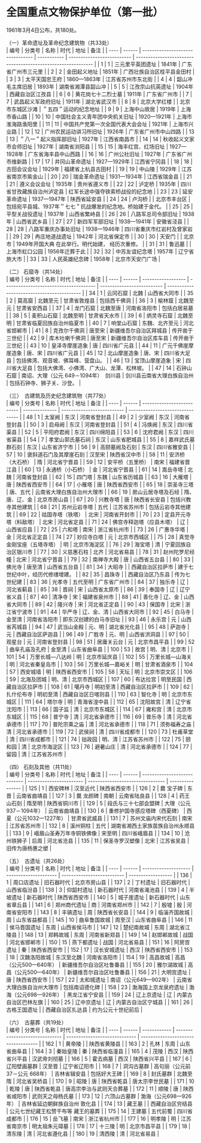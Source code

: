 # 全国重点文物保护单位（第一批）  

1961年3月4日公布，共180处。  

（一）革命遗址及革命纪念建筑物（共33处）  
| 编号 | 分类号 | 名称                             | 时代        | 地址                       | 备注                                                         |
| ---- | ------ | -------------------------------- | ----------- | -------------------------- | ------------------------------------------------------------ |
| 1    | 1      | 三元里平英团遗址                 | 1841年      | 广东省广州市三元里         |
| 2    | 2      | 金田起义地址                     | 1851年      | 广西壮族自治区桂平县金田村 |
| 3    | 3      | 太平天国忠王府                   | 1860—1863年 | 江苏省苏州市东北街         |
| 4    | 4      | 韶山冲毛主席旧居                 | 1893年      | 湖南省湘潭县韶山冲         |
| 5    | 5      | 江孜宗山抗英遗址                 | 1904年      | 西藏自治区江孜县           |
| 6    | 6      | 黄花岗七十二烈士墓               | 1911年      | 广东省广州市               |
| 7    | 7      | 武昌起义军政府旧址               | 1911年      | 湖北省武汉市               |
| 8    | 8      | 北京大学红楼                     |             | 北京市东城区沙滩           | ＂五四＂运动的纪念地址                                       |
| 9    | 9      | 上海中山故居                     | 1919年      | 上海市香山路               |
| 10   | 10     | 中国社会主义青年团中央机关旧址   | 1920—1921年 | 上海市淮海路渔阳里         |
| 11   | 11     | 中国共产党第一次全国代表大会会址 | 1921年      | 上海市兴业路               |
| 12   | 12     | 广州农民运动讲习所旧址           | 1926年      | 广东省广州市中山四路       |
| 13   | 13     | ＂八一＂起义指挥部旧址           | 1927年      | 江西省南昌市               |
| 14   | 14     | 秋收起义文家市会师旧址           | 1927年      | 湖南省浏阳县               |
| 15   | 15     | 海丰红宫、红场旧址               | 1927—1928年 | 广东省海丰县中山西路       |
| 16   | 16     | 广州公社旧址                     | 1927年      | 广东省广州市维新路         |
| 17   | 17     | 井冈山革命遗址                   | 1927—1929年 | 江西省宁冈县               |
| 18   | 18     | 古田会议会址                     | 1929年      | 福建省上杭县古田村         |
| 19   | 19     | 中山陵                           | 1929年      | 江苏省南京市紫金山         |
| 20   | 20     | 瑞金革命遗址                     | 1931—1934年 | 江西省瑞金县               |
| 21   | 21     | 遵义会议会址                     | 1935年      | 贵州省遵义市               |
| 22   | 22     | 泸定桥                           | 1935年      | 四川省甘孜藏族自治州泸定县 | 红军长途中强夺铁索桥战役的纪念地                             |
| 23   | 23     | 延安革命遗址                     | 1937—1947年 | 陕西省延安县               |
| 24   | 24     | 卢沟桥                           |             | 北京市丰台区               | 包括宛平县城、1937年＂七七＂抗战爆发的纪念地。桥始建于金代。 |
| 25   | 25     | 平型关战役遗址                   | 1937年      | 山西省繁峙县               |
| 26   | 26     | 八路军总司令部旧址               | 1938年      | 山西省武乡县               |
| 27   | 27     | 新四军军部旧址                   | 1938—1941年 | 安徽省泾县                 |
| 28   | 28     | 八路军重庆办事处旧址             | 1938—1946年 | 四川省重庆市红岩村及曾家岩 |
| 29   | 29     | 冉庄地道战遗址                   | 1942年      | 河北省保定市               |
| 30   | 30     | 天安门                           |             | 北京市                     | 1949年开国大典 在此举行。明代始建， 经历次重修。             |
| 31   | 31     | 鲁迅墓                           |             | 上海市虹口公园             | 1956年迁葬于此                                               |
| 32   | 32     | 中苏友谊纪念塔                   | 1957年      | 辽宁省旅大市               |
| 33   | 33     | 人民英雄纪念碑                   | 1958年      | 北京市天安门广场           |

  
（二） 石窟寺（共14处）  
| 编号 | 分类号 | 名称               | 时代                                   | 地址                       | 备注                                       |
| ---- | ------ | ------------------ | -------------------------------------- | -------------------------- | ------------------------------------------ |
| 34   | 1      | 云冈石窟           | 北魏                                   | 山西省大同市               |
| 35   | 2      | 莫高窟             | 北魏至元                               | 甘肃省敦煌县               | 包括西千佛洞                               |
| 36   | 3      | 榆林窟             | 北魏至元                               | 甘肃省安西县               |
| 37   | 4      | 龙门石窟           | 北魏至唐                               | 河南省洛阳市               | 包括白居易墓                               |
| 38   | 5      | 麦积山石窟         | 北魏至明                               | 甘肃省天水市               |
| 39   | 6      | 炳灵寺石窟         | 北魏至明                               | 甘肃省临夏回族自治州临夏市 |
| 40   | 7      | 响堂山石窟         | 东魏、北齐至元                         | 河北省邯郸市               |
| 41   | 8      | 克孜尔千佛洞       | 唐至宋                                 | 新疆维吾尔自治区拜城县     | 传开凿于三世纪                             |
| 42   | 9      | 库木吐喇千佛洞     | 唐至宋                                 | 新疆维吾尔自治区库车县     | 传开凿于三世纪                             |
| 43   | 10     | 皇泽寺摩崖造象     | 唐                                     | 四川省广元县               |
| 44   | 11     | 广元千佛崖摩崖造象 | 唐、宋                                 | 四川省广元县               |
| 45   | 12     | 北山摩崖造象       | 唐、宋                                 | 四川省大足县               | 包括佛湾、观音坡、佛耳峰、营盘山。         |
| 46   | 13     | 宝顶山摩崖造象     | 宋                                     | 四川省大足县               | 包括大佛湾、小佛湾、广大山、龙潭、松林坡。 |
| 47   | 14     | 石钟山石窟         | 南诏、大理（公元 649－1094年）　剑川县 | 剑川县云南省大理白族自治州 | 包括石钟寺、狮子关、沙登。                 |

  
（三）　古建筑及历史纪念建筑物（共77处）  
| 编号 | 分类号 | 名称                       | 时代           | 地址                       | 备注                             |
| ---- | ------ | -------------------------- | -------------- | -------------------------- | -------------------------------- |
| 48   | 1      | 太室阙                     | 东汉           | 河南省登封县               |
| 49   | 2      | 少室阙                     | 东汉           | 河南省登封县               |
| 50   | 3      | 启母阙                     | 东汉           | 河南省登封县               |
| 51   | 4      | 冯焕阙                     | 东汉           | 四川省渠县                 |
| 52   | 5      | 平阳府君阙                 | 东汉           | 四川绵阳县                 |
| 53   | 6      | 沈府君阙                   | 东汉           | 四川省渠县                 |
| 54   | 7      | 孝堂山郭氏墓石祠           | 东汉           | 山东省肥城县               |
| 55   | 8      | 嘉祥武氏墓群石刻           | 东汉           | 山东省济宁市               |
| 56   | 9      | 高颐墓阙及石刻             | 东汉           | 四川省雅安县               |
| 57   | 10     | 褒斜道石门及其摩崖石刻     | 汉至宋         | 陕西省汉中市               |
| 58   | 11     | 安济桥（大石桥）           | 隋             | 河北省宁晋县               |
| 59   | 12     | 安平桥（五里桥）           | 南宋           | 福建省晋江县               |
| 60   | 13     | 永通桥（小石桥）           | 金             | 河北省宁晋县               |
| 61   | 14     | 嵩岳寺塔                   | 北魏           | 河南省登封县               |
| 62   | 15     | 四门塔                     | 东魏           | 山东省历城县               |
| 63   | 16     | 大雁塔                     | 唐             | 陕西省西安市               |
| 64   | 17     | 小雁塔                     | 唐             | 陕西省西安市               |
| 65   | 18     | 崇圣寺三塔                 | 唐、五代       | 云南省大理白族自治州大理市 |
| 66   | 19     | 房山云居寺塔及石经         | 隋、唐、辽、金 | 北京市房山县               |
| 67   | 20     | 兴教寺塔                   | 唐             | 陕西省长安县               | 包括兴教寺其他建筑               |
| 68   | 21     | 苏州云岩寺塔               | 五代           | 江苏省苏州市               | 包括云岩寺其他建筑               |
| 69   | 22     | 祜国寺塔（铁塔）           | 北宋           | 河南省开封市               |
| 70   | 23     | 定县开元寺塔（料敌塔）     | 北宋           | 河北省定县                 |
| 71   | 24     | 佛宫寺释迦塔（应县木塔）   | 辽             | 山西省应县                 |
| 72   | 25     | 六和塔                     | 南宋           | 浙江省杭州市               |
| 73   | 26     | 广惠寺华塔                 | 金             | 河北省正定县               |
| 74   | 27     | 妙应寺白塔                 | 元             | 北京市西城区               |
| 75   | 28     | 真觉寺金刚宝座（五塔寺塔） | 明             | 北京市海淀区               |
| 76   | 29     | 海宝塔                     | 清             | 宁夏回族自治区银川市       |
| 77   | 30     | 义慈惠石柱                 | 北齐           | 河北省易县                 |
| 78   | 31     | 赵州陀罗尼经幢             | 北宋           | 河北省宁晋县               |
| 79   | 32     | 南禅寺大殿                 | 唐             | 山西省五台县               |
| 80   | 33     | 佛光寺                     | 唐至清         | 山西省五台县               |
| 81   | 34     | 大昭寺                     |                | 西藏自治区拉萨市           | 建于七世纪中叶，经历代修缮增建。 |
| 82   | 35     | 昌珠寺                     |                | 西藏自治区乃东县           | 传为七世纪建                     |
| 83   | 36     | 光孝寺                     | 五代至明       | 广东省广州市               |
| 84   | 37     | 独乐寺                     | 辽             | 河北省蓟县                 |
| 85   | 38     | 晋祠                       | 宋             | 山西省太原市               |
| 86   | 39     | 奉国寺                     | 辽             | 辽宁省义县                 |
| 87   | 40     | 清净寺                     | 宋             | 福建省泉州市               |
| 88   | 41     | 善化寺                     | 辽、金         | 山西省大同市               |
| 89   | 42     | 隆兴寺                     | 宋             | 河北省正定县               |
| 90   | 43     | 保国寺                     | 北宋           | 浙江省宁波市               |
| 91   | 44     | 华严寺                     | 辽、金、清     | 山西省大同市               |
| 92   | 45     | 白马寺                     | 金至清         | 河南省洛阳市               | 即东汉创建的白马寺旧址           |
| 93   | 46     | 永乐宫                     | 元             | 山西省芮城县               |
| 94   | 47     | 武当山金殿                 | 元、明         | 湖北省光化县               |
| 95   | 48     | 萨迦寺                     | 元             | 西藏自治区萨迦县           |
| 96   | 49     | 广胜寺                     | 元、明         | 山西省洪洞县               |
| 97   | 50     | 观星台                     | 元             | 河南省登封县               |
| 98   | 51     | 居庸关云台                 | 元             | 北京市昌平县               |
| 99   | 52     | 曲阜孔庙及孔府             | 金至清         | 山东省曲阜县               |
| 100  | 53     | 故宫                       | 明、清         | 北京市                     |
| 101  | 54     | 万里长城—八达岭            | 明             | 北京市延庆县               |
| 102  | 55     | 万里长城—山海关            | 明             | 河北省秦皇岛市             |
| 103  | 56     | 万里长城—嘉峪关            | 明             | 甘肃省酒泉市               |
| 104  | 57     | 西安城墙                   | 明             | 陕西省西安市               |
| 105  | 58     | 天坛                       | 明             | 北京市崇文区               |
| 106  | 59     | 北海及团城                 | 明、清         | 北京市西城区               |
| 107  | 60     | 布达拉宫                   | 明至民国       | 西藏自治区拉萨市           |
| 108  | 61     | 噶丹寺                     | 明初至清       | 西藏自治区拉萨市           |
| 109  | 62     | 扎什伦布寺                 | 明初至清       | 西藏自治区日喀则县         |
| 110  | 63     | 智化寺                     | 明             | 北京市东城区               |
| 111  | 64     | 塔尔寺                     | 明             | 青海省湟中县               |
| 112  | 65     | 沈阳故宫                   | 清             | 辽宁省沈阳市               |
| 113  | 66     | 国子监                     | 清             | 北京市东城区               |
| 114  | 67     | 雍和宫                     | 清             | 北京市东城区               |
| 115  | 68     | 普宁寺                     | 清             | 河北省承德市               |
| 116  | 69     | 普乐寺                     | 清             | 河北省承德市               |
| 117  | 70     | 普陀宗乘之庙               | 清             | 河北省承德市               |
| 118  | 71     | 须弥福寿之庙               | 清             | 河北省承德市               |
| 119  | 72     | 武侯祠                     | 清             | 四川省成都市               |
| 120  | 73     | 杜甫草堂                   | 清             | 四川省成都市               |
| 121  | 74     | 拙政园                     | 明、清         | 江苏省苏州市               |
| 122  | 75     | 颐和园                     | 清             | 北京市海淀区               |
| 123  | 76     | 避暑山庄                   | 清             | 河北省承德市               |
| 124  | 77     | 留园                       | 清             | 江苏省苏州市               |
  
（四） 石刻及其他（共11处）  
| 编号 | 分类号 | 名称                         | 时代                    | 地址                             | 备注             |
| ---- | ------ | ---------------------------- | ----------------------- | -------------------------------- | ---------------- |
| 125  | 1      | 西安碑林                     | 汉至近代                | 陕西省西安市                     |
| 126  | 2      | 爨 宝子碑                    | 东晋                    | 云南省曲靖县                     |
| 127  | 3      | 爨 龙颜碑                    | 南朝                    | 云南省陆良县                     |
| 128  | 4      | 药王山石刻                   | 隋至明                  | 陕西省铜川市                     |
| 129  | 5      | 段氏与三十七部会盟碑         | 大理（公元937－1094年） | 云南省曲靖县                     |
| 130  | 6      | 重修护国寺感应塔碑（西夏碑） | 西夏（公元1032—1227年） | 甘肃省武威县                     |
| 131  | 7      | 苏州文庙内宋代石刻           | 南宋                    | 江苏省苏州市                     |
| 132  | 8      | 溪州铜柱                     | 五代                    | 湖南省湘西土家族苗族自治州永顺县 |
| 133  | 9      | 峨眉山圣寿万年寺铜铁佛像     | 宋至明                  | 四川省峨眉县                     |
| 134  | 10     | 沧州铁狮子                   | 后周                    | 河北省沧县                       |
| 135  | 11     | 保圣寺罗汉塑像               | 北宋                    | 江苏省吴县                       | 旧传为唐杨惠之塑 |
  
（五）　古遗址（共26处）  
| 编号 | 分类号 | 名称                 | 时代                  | 地址                       | 备注               |
| ---- | ------ | -------------------- | --------------------- | -------------------------- | ------------------ |
| 136  | 1      | 周口店遗址           | 旧石器时代            | 北京市房山县               |
| 137  | 2      | 丁村遗址             | 旧石器时代            | 山西省临汾县               |
| 138  | 3      | 仰韶村遗址           | 新石器时代            | 河南省渑池县               |
| 139  | 4      | 半坡遗址             | 新石器时代            | 陕西省西安市               |
| 140  | 5      | 城子崖遗址           | 新石器时代            | 山东省章丘县               |
| 141  | 6      | 郑州商代遗址         | 商                    | 河南省郑州市               |
| 142  | 7      | 殷墟                 | 殷                    | 河南省安阳市               |
| 143  | 8      | 丰镐遗址             | 周                    | 陕西省长安县               |
| 144  | 9      | 临淄齐国故城         | 周                    | 山东省益都县               |
| 145  | 10     | 曲阜鲁国故城         | 周至汉                | 山东省曲阜县               |
| 146  | 11     | 侯马晋国遗址         | 东周                  | 山西省侯马市               |
| 147  | 12     | 楚纪南故城           | 东周                  | 湖北省江陵县               |
| 148  | 13     | 郑韩故城             | 东周                  | 河南省新郑县               |
| 149  | 14     | 赵邯郸故城           | 战国                  | 河北省邯郸市               |
| 150  | 15     | 燕下都遗址           | 战国                  | 河北省易县                 |
| 151  | 16     | 阿房宫遗址           | 秦                    | 陕西省西安市               |
| 152  | 17     | 汉长安城遗址         | 西汉                  | 陕西省西安市               |
| 153  | 18     | 汉魏洛阳故城         | 东汉至北魏            | 河南省洛阳市               |
| 154  | 19     | 高昌故城             | 高昌（公元500—640年） | 新疆维吾尔自治区吐鲁番县   |
| 155  | 20     | 雅尔湖故城           | 高昌（公元500—640年） | 新疆维吾尔自治区吐鲁番县   |
| 156  | 21     | 大明宫遗址           | 唐                    | 陕西省西安市               |
| 157  | 22     | 太和城遗址           | 南诏（公元649—902年） | 云南省大理白族自治州大理市 | 包括南诏德化碑     |
| 158  | 23     | 渤海国上京龙泉府遗址 | 渤海（公元698—926年） | 黑龙江省宁安县             |
| 159  | 24     | 辽上京遗址           | 辽                    | 内蒙古自治区巴林左旗       |
| 160  | 25     | 辽中京遗址           | 辽                    | 内蒙古自治区宁城县         |
| 161  | 26     | 古格王国遗址         |                       | 西藏自治区扎达县           | 约为公元十世纪前后 |
  
（六）　古墓葬（共19处）  
| 编号 | 分类号 | 名称         | 时代                           | 地址                          | 备注                                |
| ---- | ------ | ------------ | ------------------------------ | ----------------------------- | ----------------------------------- |
| 162  | 1      | 黄帝陵       |                                | 陕西省黄陵县                  |
| 163  | 2      | 孔林         | 东周                           | 山东省曲阜县                  |
| 164  | 3      | 秦始皇陵     | 秦                             | 陕西省临潼县                  |
| 165  | 4      | 茂陵         | 西汉                           | 陕西省兴平县                  | 汉武帝刘彻墓                        |
| 166  | 5      | 霍去病墓     | 西汉                           | 陕西省兴平县                  |
| 167  | 6      | 辽阳壁画墓群 | 汉至晋                         | 辽宁省辽阳市                  |
| 168  | 7      | 洞沟古墓群   | 高句丽（公元前37－公元 668年） | 吉林省辑安县                  | 包括好大王碑                        |
| 169  | 8      | 封氏墓群     | 北魏至隋                       | 河北省吴桥县                  |
| 170  | 9      | 昭陵         | 唐                             | 陕西省乾县                    | 唐太宗李世民墓                      |
| 171  | 10     | 乾陵         | 唐                             | 陕西省乾县                    | 唐高宗李治与武则天合葬墓            |
| 172  | 11     | 顺陵         | 唐                             | 陕西省咸阳市                  | 武则天之母杨氏墓                    |
| 173  | 12     | 六顶山古墓群 | 渤海（公元698—926年）          | 吉林省延边朝鲜族自治州 敦化县 |
| 174  | 13     | 藏王墓       |                                | 西藏自治区穷结县              | 公元七世纪藏王松赞干布等 藏王的墓葬 |
| 175  | 14     | 王建墓       | 五代前蜀                       | 四川省成都市                  |
| 176  | 15     | 岳飞墓       | 南宋                           | 浙江省杭州市                  |
| 177  | 16     | 明孝陵       | 明                             | 江苏省南京市                  | 明太祖朱元璋墓                      |
| 178  | 17     | 十三陵       | 明                             | 北京市昌平县                  |
| 179  | 18     | 清东陵       | 清                             | 河北省遵化县                  |
| 180  | 19     | 清西陵       | 清                             | 河北省易县                    |
